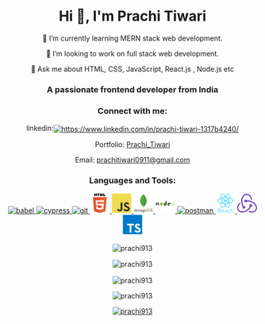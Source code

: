 
 <h1 align="center">Hi 👋, I'm Prachi Tiwari</h1>
     
<p align="center">
🌱 I’m currently learning MERN stack web development.
 </p>
 <p align="center">
👯 I’m looking to work on full stack web development.
 </p>
 <p align="center">
💬 Ask me about HTML, CSS, JavaScript, React.js , Node.js etc
</p>
<h3 align="center">A passionate frontend developer from India</h3>



<h3 align="center">Connect with me:</h3>
<p align="center">
 linkedin:<a href="https://linkedin.com/in/https://www.linkedin.com/in/prachi-tiwari-1317b4240/" target="blank"><img align="center" src="https://raw.githubusercontent.com/rahuldkjain/github-profile-readme-generator/master/src/images/icons/Social/linked-in-alt.svg" alt="https://www.linkedin.com/in/prachi-tiwari-1317b4240/" height="30" width="40" /></a>

</p>
<p align="center">
 Portfolio: <a href="https://prachi913.github.io/"> Prachi_Tiwari </a></p>
 
 <p align="center">
Email: <a href="/">prachitiwari0911@gmail.com</a></p>
<p align="center">
 <a href="/"></a></p>
 



<h3 align="center">Languages and Tools:</h3>
<p align="center" margin-bottom="20px"> <a href="https://babeljs.io/" target="_blank" rel="noreferrer"> <img src="https://www.vectorlogo.zone/logos/babeljs/babeljs-icon.svg" alt="babel" width="40" height="40"/> </a> <a href="https://www.cypress.io" target="_blank" rel="noreferrer"> <img src="https://raw.githubusercontent.com/simple-icons/simple-icons/6e46ec1fc23b60c8fd0d2f2ff46db82e16dbd75f/icons/cypress.svg" alt="cypress" width="40" height="40"/> </a> <a href="https://git-scm.com/" target="_blank" rel="noreferrer"> <img src="https://www.vectorlogo.zone/logos/git-scm/git-scm-icon.svg" alt="git" width="40" height="40"/> </a> <a href="https://www.w3.org/html/" target="_blank" rel="noreferrer"> <img src="https://raw.githubusercontent.com/devicons/devicon/master/icons/html5/html5-original-wordmark.svg" alt="html5" width="40" height="40"/> </a> <a href="https://developer.mozilla.org/en-US/docs/Web/JavaScript" target="_blank" rel="noreferrer"> <img src="https://raw.githubusercontent.com/devicons/devicon/master/icons/javascript/javascript-original.svg" alt="javascript" width="40" height="40"/> </a> <a href="https://www.mongodb.com/" target="_blank" rel="noreferrer"> <img src="https://raw.githubusercontent.com/devicons/devicon/master/icons/mongodb/mongodb-original-wordmark.svg" alt="mongodb" width="40" height="40"/> </a> <a href="https://nodejs.org" target="_blank" rel="noreferrer"> <img src="https://raw.githubusercontent.com/devicons/devicon/master/icons/nodejs/nodejs-original-wordmark.svg" alt="nodejs" width="40" height="40"/> </a> <a href="https://postman.com" target="_blank" rel="noreferrer"> <img src="https://www.vectorlogo.zone/logos/getpostman/getpostman-icon.svg" alt="postman" width="40" height="40"/> </a> <a href="https://reactjs.org/" target="_blank" rel="noreferrer"> <img src="https://raw.githubusercontent.com/devicons/devicon/master/icons/react/react-original-wordmark.svg" alt="react" width="40" height="40"/> </a> <a href="https://redux.js.org" target="_blank" rel="noreferrer"> <img src="https://raw.githubusercontent.com/devicons/devicon/master/icons/redux/redux-original.svg" alt="redux" width="40" height="40"/> </a> <a href="https://www.typescriptlang.org/" target="_blank" rel="noreferrer"> <img src="https://raw.githubusercontent.com/devicons/devicon/master/icons/typescript/typescript-original.svg" alt="typescript" width="40" height="40"/> </a> </p>


 <p  align="center">

<img align="center" src="https://github-readme-stats.vercel.app/api?username=prachi913&show_icons=true&locale=en" alt="prachi913" />


</p>
<p  align="center">
 <img align="center" src="https://github-readme-stats.vercel.app/api/top-langs?username=prachi913&show_icons=true&locale=en&layout=compact" alt="prachi913" />



</p>
<p  align="center">
 <img align="center" src="https://github-readme-streak-stats.herokuapp.com/?user=prachi913&" alt="prachi913" />
 
 </p>


</p>
<p align="center"> <img src="https://komarev.com/ghpvc/?username=prachi913&label=Profile%20views&color=0e75b6&style=flat" alt="prachi913" /> </p>

<p align="center"> <a href="https://github.com/ryo-ma/github-profile-trophy"><img src="https://github-profile-trophy.vercel.app/?username=prachi913" alt="prachi913" /></a> </p>

